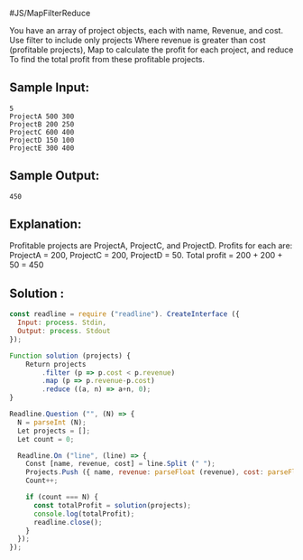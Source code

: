 #JS/MapFilterReduce

You have an array of project objects, each with name, 
Revenue, and cost. Use filter to include only projects 
Where revenue is greater than cost (profitable projects), 
Map to calculate the profit for each project, and reduce 
To find the total profit from these profitable projects.

Sample Input:
-------------
```
5
ProjectA 500 300
ProjectB 200 250
ProjectC 600 400
ProjectD 150 100
ProjectE 300 400
```

Sample Output: 
--------------
```
450
```

Explanation:
------------
Profitable projects are ProjectA, ProjectC, and ProjectD.
Profits for each are: ProjectA = 200, ProjectC = 200, ProjectD = 50.
Total profit = 200 + 200 + 50 = 450

## Solution : 

```js
const readline = require ("readline"). CreateInterface ({
  Input: process. Stdin,
  Output: process. Stdout
});

Function solution (projects) {
    Return projects
        .filter (p => p.cost < p.revenue)
        .map (p => p.revenue-p.cost)
        .reduce ((a, n) => a+n, 0);
}

Readline.Question ("", (N) => {
  N = parseInt (N);
  Let projects = [];
  Let count = 0;

  Readline.On ("line", (line) => {
    Const [name, revenue, cost] = line.Split (" ");
    Projects.Push ({ name, revenue: parseFloat (revenue), cost: parseFloat (cost) });
    Count++;

    if (count === N) {
      const totalProfit = solution(projects);
      console.log(totalProfit);
      readline.close();
    }
  });
});
```